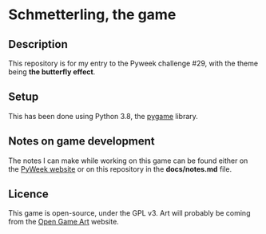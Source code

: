 # Schmetterling, the game
## Description 
This repository is for my entry to the Pyweek challenge #29, with the theme being
 **the butterfly effect**.
 
## Setup
This has been done using Python 3.8, the [pygame](https://www.pygame.org) library.

## Notes on game development
The notes I can make while working on this game can be found either on the [PyWeek website](https://pyweek.org/e/schmetterling/)
or on this repository in the **docs/notes.md** file.

## Licence
This game is open-source, under the GPL v3. Art will probably be coming from the
[Open Game Art](https://opengameart.org/) website.